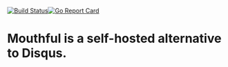 [![Build Status](https://travis-ci.org/vkuznecovas/mouthful.svg?branch=master)](https://travis-ci.org/vkuznecovas/mouthful)[![Go Report Card](https://goreportcard.com/badge/github.com/vkuznecovas/mouthful)](https://goreportcard.com/report/github.com/vkuznecovas/mouthful)

# Mouthful is a self-hosted alternative to Disqus.


